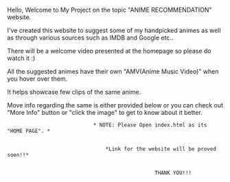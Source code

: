 Hello, Welcome to My Project on the topic "ANIME RECOMMENDATION" website.

I've created this website to suggest some of my handpicked animes as well as through various sources such as IMDB and Google etc.. 

There will be a welcome video presented at the homepage so please do watch it :)

All the suggested animes have their own "AMV(Anime Music Video)" when you hover over them.

It helps showcase few clips of the same anime.

Move info regarding the same is either provided below or you can check out "More Info" button or "click the image" to get to know about it better.



                                * NOTE: Please Open index.html as its "HOME PAGE". *


                                    *Link for the website will be proved soon!!*


                                                    THANK YOU!!!